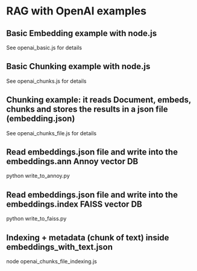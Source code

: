 # RAG with OpenAI examples

## Basic Embedding example with node.js
See openai_basic.js for details<br>

## Basic Chunking example with node.js
See openai_chunks.js for details<br>

## Chunking example: it reads Document, embeds, chunks and stores the results in a json file (embedding.json)
See openai_chunks_file.js for details<br>

## Read embeddings.json file and write into the embeddings.ann Annoy vector DB
python write_to_annoy.py

## Read embeddings.json file and write into the embeddings.index FAISS vector DB
python write_to_faiss.py

## Indexing + metadata (chunk of text) inside embeddings_with_text.json
node openai_chunks_file_indexing.js
